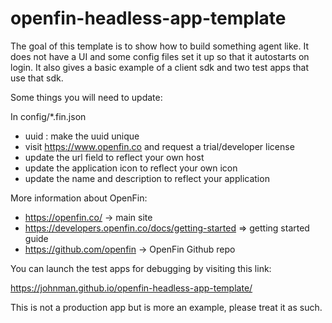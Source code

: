 # openfin-headless-app-template

The goal of this template is to show how to build something agent like. It does not have a UI and some config files set it up so that it autostarts on login. It also gives a basic example of a client sdk and two test apps that use that sdk.

Some things you will need to update:

In config/\*.fin.json

- uuid : make the uuid unique
- visit https://www.openfin.co and request a trial/developer license
- update the url field to reflect your own host
- update the application icon to reflect your own icon
- update the name and description to reflect your application

More information about OpenFin:

- https://openfin.co/ -> main site
- https://developers.openfin.co/docs/getting-started => getting started guide
- https://github.com/openfin -> OpenFin Github repo

You can launch the test apps for debugging by visiting this link:

https://johnman.github.io/openfin-headless-app-template/

This is not a production app but is more an example, please treat it as such.
